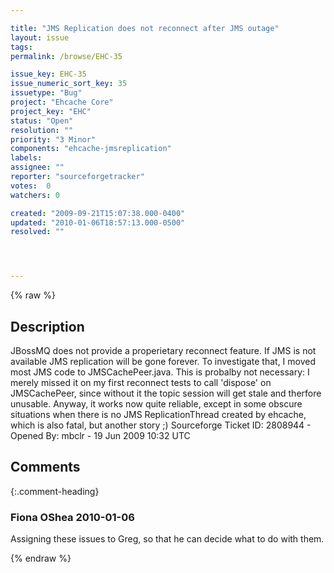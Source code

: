 ```yaml
---

title: "JMS Replication does not reconnect after JMS outage"
layout: issue
tags: 
permalink: /browse/EHC-35

issue_key: EHC-35
issue_numeric_sort_key: 35
issuetype: "Bug"
project: "Ehcache Core"
project_key: "EHC"
status: "Open"
resolution: ""
priority: "3 Minor"
components: "ehcache-jmsreplication"
labels: 
assignee: ""
reporter: "sourceforgetracker"
votes:  0
watchers: 0

created: "2009-09-21T15:07:38.000-0400"
updated: "2010-01-06T18:57:13.000-0500"
resolved: ""




---
```


{% raw %}

## Description

<div markdown="1" class="description">

JBossMQ does not provide a properietary reconnect feature. If JMS is not available JMS replication will be gone forever. To investigate that, I moved most JMS code to JMSCachePeer.java. This is probalby not necessary: I merely  missed it on my first reconnect tests to call 'dispose' on JMSCachePeer, since without it the topic session will get stale and therfore unusable. Anyway, it works now quite reliable, except in some obscure situations when there is no JMS ReplicationThread created by ehcache, which is also fatal, but another story ;)
Sourceforge Ticket ID: 2808944 - Opened By: mbclr - 19 Jun 2009 10:32 UTC

</div>

## Comments


{:.comment-heading}
### **Fiona OShea** <span class="date">2010-01-06</span>

<div markdown="1" class="comment">

Assigning these issues to Greg, so that he can decide what to do with them.

</div>



{% endraw %}
